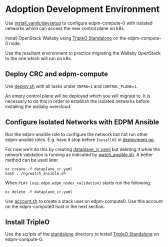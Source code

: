 # Adoption Development Environment

Use
[install_yamls/devsetup](https://github.com/openstack-k8s-operators/install_yamls/tree/master/devsetup)
to configure edpm-compute-0 with isolated networks
which can access the new control plane on k8s.

Install OpenStack Wallaby using
[TripleO
Standalone](https://docs.openstack.org/project-deploy-guide/tripleo-docs/latest/deployment/standalone.html)
on the edpm-compute-0 node.

Use the resultant environment to practice migrating the Wallaby
OpenStack to the one which will run on k8s.

## Deploy CRC and edpm-compute

Use [deploy.sh](../ng/deploy.sh) with all tasks under `INFRA=1`
and `CONTROL_PLANE=1`.

An empty control plane will be deployed which you will migrate to.
It is necessary to do this in order to establish the isolated
networks before installing the wallaby overcloud.

## Configure Isolated Networks with EDPM Ansible

Run the edpm-ansible role to configure the network 
but not run other edpm-ansible roles. E.g. have it stop before
`InstallOS` in [deployment.go](https://github.com/openstack-k8s-operators/dataplane-operator/blob/main/pkg/deployment/deployment.go#L122).

For now we'll do this by creating [dataplane_cr.yaml](dataplane_cr.yaml)
but deleting it while the network validation is running as indicated
by [watch_ansible.sh](../ng/watch_ansible.sh). A better method can be
used later.
```
oc create -f dataplane_cr.yaml
bash ../ng/watch_ansible.sh
```
When `PLAY [osp.edpm.edpm_nodes_validation]` starts run the following:
```
oc delete -f dataplane_cr.yaml
```
Use [account.sh](account.sh) to create a stack user on edpm-compute0.
Use this account on the edpm-compute0 host in the next section.

## Install TripleO

Use the scripts of the [standalone](standalone) directory to install
[TripleO Standalone](https://docs.openstack.org/project-deploy-guide/tripleo-docs/latest/deployment/standalone.html)
on edpm-compute-0.

<!--
### Network Isolation

In the following example:

  https://review.opendev.org/c/openstack/tripleo-quickstart-extras/+/834352/81/roles/standalone/tasks/storage-network.yml#47

TripleO Standalone CI uses a Heat environment file containing
`DeployedNetworkEnvironment`, `ControlPlaneVipData`, and
`NodePortMap` properties. This is done to tell TripleO to use
an already provisioned storage network. It should be possible to
expand this example so that all of the pre provisioned networks
are used by OpenStack.
-->
